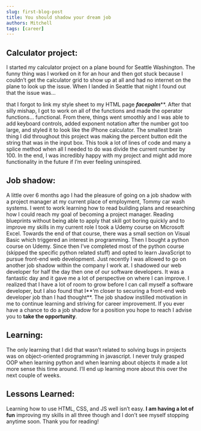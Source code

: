 ```yaml
---
slug: first-blog-post
title: You should shadow your dream job
authors: Mitchell 
tags: [career]
---
```


## Calculator project:

I started my calculator project on a plane bound for Seattle Washington. The funny thing was I worked on it for an hour and then got stuck because I couldn’t get the calculator grid to show up at all and had no internet on the plane to look up the issue. When I landed in Seattle that night I found out that the issue was...

<!--truncate-->

 that I forgot to link my style sheet to my HTML page ***facepalm*****. After that silly mishap, I got to work on all of the functions and made the operator functions… functional. From there, things went smoothly and I was able to add keyboard controls, added exponent notation after the number got too large, and styled it to look like the iPhone calculator. The smallest brain thing I did throughout this project was making the percent button edit the string that was in the input box. This took a lot of lines of code and many a splice method when all I needed to do was divide the current number by 100. In the end, I was incredibly happy with my project and might add more functionality in the future if I’m ever feeling uninspired.

## Job shadow:

A little over 6 months ago I had the pleasure of going on a job shadow with a project manager at my current place of employment, Tommy car wash systems. I went to work learning how to read building plans and researching how I could reach my goal of becoming a project manager. Reading blueprints without being able to apply that skill got boring quickly and to improve my skills in my current role I took a Udemy course on Microsoft Excel. Towards the end of that course, there was a small section on Visual Basic which triggered an interest in programming. Then I bought a python course on Udemy. Since then I’ve completed most of the python course (skipped the specific python related stuff) and opted to learn JavaScript to pursue front-end web development. Just recently I was allowed to go on another job shadow within the company I work at. I shadowed our web developer for half the day then one of our software developers. It was a fantastic day and it gave me a lot of perspective on where I can improve. I realized that I have a lot of room to grow before I can call myself a software developer, but I also found that I**’m closer to securing a front-end web developer job than I had thought**. The job shadow instilled motivation in me to continue learning and striving for career improvement. If you ever have a chance to do a job shadow for a position you hope to reach I advise you to **take the opportunity**.

## Learning:

The only learning that I did that wasn’t related to solving bugs in projects was on object-oriented programming in javascript. I never truly grasped OOP when learning python and when learning about objects it made a lot more sense this time around. I’ll end up learning more about this over the next couple of weeks.

## Lessons Learned:

Learning how to use HTML, CSS, and JS well isn’t easy. **I am having a lot of fun** improving my skills in all three though and I don’t see myself stopping anytime soon. Thank you for reading!